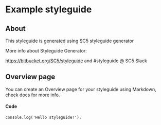 # Example styleguide

## About

This styleguide is generated using SC5 styleguide generator

More info about Styleguide Generator:

https://bitbucket.org/SC5/styleguide and #styleguide @ SC5 Slack


## Overview page

You can create an Overview page for your styleguide using Markdown,
check docs for more info.

#### Code

    console.log('Hello styleguide!');
